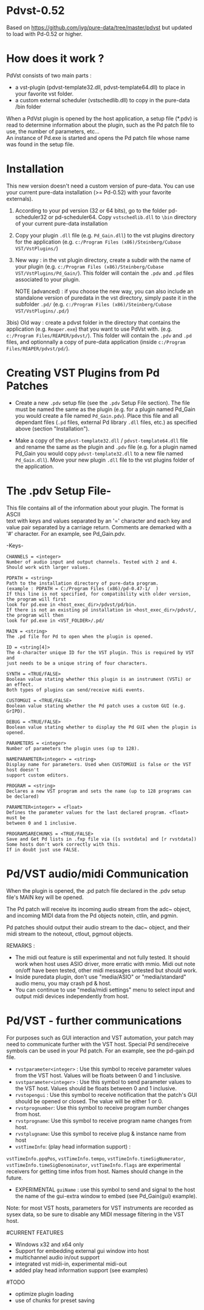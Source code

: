 # Pdvst-0.52


Based on https://github.com/jyg/pure-data/tree/master/pdvst but updated to load with Pd-0.52
or higher.


# How does it work ?

PdVst consists of two main parts : 
* a vst-plugin (pdvst-template32.dll, pdvst-template64.dll) to place in your favorite vst folder.
* a custom external scheduler (vstschedlib.dll) to copy in the pure-data /bin folder

When a PdVst plugin is opened by the host application, a setup file (*.pdv) is read to determine
information about the plugin, such as the Pd patch file to use, the number of parameters, etc...  
An instance of Pd.exe is started and opens the Pd patch file whose name was found in the setup file.

# Installation

This new version doesn't need a custom version of pure-data. You can use your current pure-data
installation (>= Pd-0.52) with your favorite externals). 

1) According to your pd version (32 or 64 bits), go to the folder pd-scheduler32 or pd-scheduler64.
Copy `vstschedlib.dll` to `\bin` directory of your current pure-data installation
     
2) Copy your plugin `.dll` file (e.g. `Pd_Gain.dll`) to the vst plugins directory
   for the application (e.g. `c:/Program Files (x86)/Steinberg/Cubase VST/VstPlugins/`)

3) New way : in the vst plugin directory, create a subdir with the name of your plugin
   (e.g. `c:/Program Files (x86)/Steinberg/Cubase VST/VstPlugins/Pd_Gain/`).
   This folder will contain the `.pdv` and `.pd` files associated to your plugin.

   NOTE (advanced) : if you choose the new way, you can also include an standalone version of
   puredata in the vst directory, simply paste it in the subfolder `.pd/`
   (e.g. `c:/Program Files (x86)/Steinberg/Cubase VST/VstPlugins/.pd/`) 
   
3bis) Old way : create a pdvst folder in the directory that contains the 
   application (e.g. `Reaper.exe`) that you want to use PdVst with.
   (e.g. `c:/Program Files/REAPER/pdvst/`). This folder will contain the `.pdv` and `.pd` files, and
   optionnally a copy of pure-data application  (inside `c:/Program Files/REAPER/pdvst/pd/`).
   


# Creating VST Plugins from Pd Patches

* Create a new `.pdv` setup file (see the `.pdv` Setup File section). The file
   must be named the same as the plugin (e.g. for a plugin named Pd_Gain you
   would create a file named `Pd_Gain.pdv`). Place this file and all dependant
   files (`.pd` files, external Pd library `.dll` files, etc.) as specified above (section
   "Installation").

* Make a copy of the `pdvst-template32.dll` / `pdvst-template64.dll` file and
   rename the same as the plugin and `.pdv` file (e.g. for a plugin named
   Pd_Gain you would copy `pdvst-template32.dll` to a new file named `Pd_Gain.dll`).
   Move your new plugin `.dll` file to the vst plugins folder of the application.
   
# The .pdv Setup File-

This file contains all of the information about your plugin. The format is ASCII  
text with keys and values separated by an '=' character and each key and value 
pair separated by a carriage return. Comments are demarked with a '#' character.
For an example, see Pd_Gain.pdv. 

  -Keys-

    CHANNELS = <integer>
    Number of audio input and output channels. Tested with 2 and 4. 
    Should work with larger values.
    
    PDPATH = <string>
    Path to the installation directory of pure-data program.
    (example : PDPATH = C:/Program Files (x86)/pd-0.47-1/  )
    If this line is not specified, for compatibility with older version, the program will first
    look for pd.exe in <host_exec_dir>/pdvst/pd/bin. 
    If there is not an existing pd installation in <host_exec_dir>/pdvst/, the program will then
    look for pd.exe in <VST_FOLDER>/.pd/ 

    MAIN = <string>
    The .pd file for Pd to open when the plugin is opened. 

    ID = <string[4]>
    The 4-character unique ID for the VST plugin. This is required by VST and 
    just needs to be a unique string of four characters. 

    SYNTH = <TRUE/FALSE>
    Boolean value stating whether this plugin is an instrument (VSTi) or an effect. 
    Both types of plugins can send/receive midi events.
    
    CUSTOMGUI = <TRUE/FALSE>
    Boolean value stating whether the Pd patch uses a custom GUI (e.g. GrIPD). 

    DEBUG = <TRUE/FALSE>
    Boolean value stating whether to display the Pd GUI when the plugin is opened. 

    PARAMETERS = <integer>
    Number of parameters the plugin uses (up to 128). 

    NAMEPARAMETER<integer> = <string>
    Display name for parameters. Used when CUSTOMGUI is false or the VST host doesn't 
    support custom editors. 

    PROGRAM = <string>
    Declares a new VST program and sets the name (up to 128 programs can be declared) 

    PARAMETER<integer> = <float>
    Defines the parameter values for the last declared program. <float> must be 
    between 0 and 1 inclusive.

    PROGRAMSARECHUNKS = <TRUE/FALSE>
    Save and Get Pd lists in .fxp file via ([s svstdata] and [r rvstdata])
    Some hosts don't work correctly with this.
    If in doubt just use FALSE.
 

# Pd/VST audio/midi Communication

When the plugin is opened, the .pd patch file declared in the .pdv setup file's MAIN key 
will be opened. 

The Pd patch will receive its incoming audio stream from the adc~ object, 
and incoming MIDI data from the Pd objects notein, ctlin, and pgmin. 

Pd patches should output their audio stream to the dac~ object, 
and their midi stream to the noteout, ctlout, pgmout objects.

REMARKS : 
* The midi out feature is still experimental and not fully tested. It should work when host uses ASIO driver, more erratic with mmio. Midi out note on/off have been tested, other midi messages untested but should work.
* Inside puredata plugin, don't use "media/ASIO" or "media/standard" audio menu, you may crash pd & host.
* You can continue to use "media/midi settings" menu to select input and output midi devices independently from host.

# Pd/VST - further communications

For purposes such as GUI interaction and VST automation, your patch may need to communicate 
further with the VST host. Special Pd send/receive symbols can be used in your Pd patch. 
For an example, see the pd-gain.pd file.

* `rvstparameter<integer>` : Use this symbol to receive parameter values from the VST host. Values will be floats between 0 and 1 inclusive. 
* `svstparameter<integer>` : Use this symbol to send parameter values to the VST host. Values should be floats between 0 and 1 inclusive. 
* `rvstopengui` : Use this symbol to receive notification that the patch's GUI should be opened or closed. The value will be either 1 or 0.
* `rvstprognumber`: Use this symbol to receive program number changes from host.
* `rvstprogname`: Use this symbol to receive program name changes from host.
* `rvstplugname`: Use this symbol to receive plug & instance name from host
* `vstTimeInfo`: (play head information support) : 

`vstTimeInfo.ppqPos`, `vstTimeInfo.tempo`, `vstTimeInfo.timeSigNumerator`, `vstTimeInfo.timeSigDenominator`, `vstTimeInfo.flags` are experimental receivers for getting time infos from host. Names should change in the future.

* EXPERIMENTAL
  `guiName` : use this symbol to send and signal to the host the name of the gui-extra window to embed (see Pd_Gain(gui) example).
  
Note: for most VST hosts, parameters for VST instruments are recorded as sysex data, so be 
sure to disable any MIDI message filtering in the VST host. 

#CURRENT FEATURES

* Windows x32 and x64 only
* Support for embedding external gui window into host
* multichannel audio in/out support
* integrated vst midi-in, experimental midi-out
* added play head information support (see examples)

#TODO

* optimize plugin loading
* use of chunks for preset saving